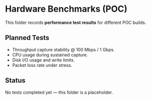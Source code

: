 # Hardware Benchmarks (POC)

This folder records **performance test results** for different POC builds.

## Planned Tests
- Throughput capture stability @ 100 Mbps / 1 Gbps.
- CPU usage during sustained capture.
- Disk I/O usage and write limits.
- Packet loss rate under stress.

## Status
No tests completed yet — this folder is a placeholder.
